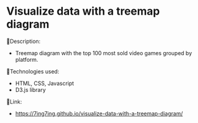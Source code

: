 # Visualize data with a treemap diagram

:page_facing_up:Description:

- Treemap diagram with the top 100 most sold video games grouped by platform.

:wrench:Technologies used:

- HTML, CSS, Javascript
- D3.js library


:link:Link:
- https://7ing7ing.github.io/visualize-data-with-a-treemap-diagram/
